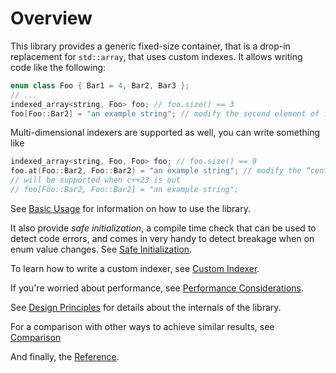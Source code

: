 <!--
Copyright 2022 Julien Blanc
Distributed under the Boost Software License, Version 1.0.
https://www.boost.org/LICENSE_1_0.txt
-->

# Overview

This library provides a generic fixed-size container, that is a drop-in
replacement for `std::array`, that uses custom indexes. It allows writing
code like the following:
```cpp
enum class Foo { Bar1 = 4, Bar2, Bar3 };
// ...
indexed_array<string, Foo> foo; // foo.size() == 3
foo[Foo::Bar2] = "an example string"; // modify the second element of foo
```

Multi-dimensional indexers are supported as well, you can write something like

```cpp
indexed_array<string, Foo, Foo> foo; // foo.size() == 9
foo.at(Foo::Bar2, Foo::Bar2) = "an example string"; // modify the “central” element
// will be supported when c++23 is out
// foo[Foo::Bar2, Foo::Bar2] = "an example string";
```

See [Basic Usage](basicusage.md) for information on how to use the library.

It also provide *safe initialization*, a compile time check that can be used
to detect code errors, and comes in very handy to detect breakage when on enum
value changes. See [Safe Initialization](safeinitialization.md).

To learn how to write a custom indexer, see [Custom Indexer](customindexer.md).

If you're worried about performance, see [Performance Considerations](performance.md).

See [Design Principles](design.md) for details about the internals of the library.

For a comparison with other ways to achieve similar results, see [Comparison](comparison.md)

And finally, the [Reference](reference.md).
